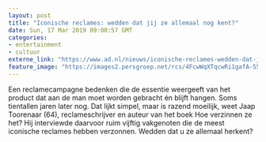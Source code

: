 ```yaml
---
layout: post
title: "Iconische reclames: wedden dat jij ze allemaal nog kent?"
date: Sun, 17 Mar 2019 09:00:57 GMT
categories: 
- entertainment 
- cultuur 
externe_link: "https://www.ad.nl/nieuws/iconische-reclames-wedden-dat-jij-ze-allemaal-nog-kent~a3ede891/"
feature_image: "https://images2.persgroep.net/rcs/4FcwWqXTqcwRi1gafA-S5r_aNIM/diocontent/143288375/_fitwidth/400/?appId=21791a8992982cd8da851550a453bd7f&quality=0.7"
---
```


Een reclamecampagne bedenken die de essentie weergeeft van het product dat aan de man moet worden gebracht én blijft hangen. Soms tientallen jaren later nog. Dat lijkt simpel, maar is razend moeilijk, weet Jaap Toorenaar (64), reclameschrijver en auteur van het boek Hoe verzinnen ze het? Hij interviewde daarvoor ruim vijftig vakgenoten die de meest iconische reclames hebben verzonnen. Wedden dat u ze allemaal herkent?

